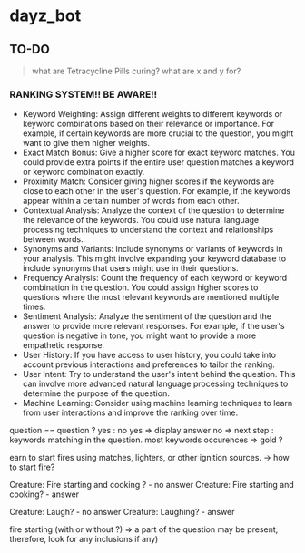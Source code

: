 # dayz_bot

## TO-DO
> what are Tetracycline Pills curing?
> what are x and y for?

### RANKING SYSTEM!! BE AWARE!!
- Keyword Weighting: Assign different weights to different keywords or keyword combinations based on their relevance or importance. For example, if certain keywords are more crucial to the question, you might want to give them higher weights.
- Exact Match Bonus: Give a higher score for exact keyword matches. You could provide extra points if the entire user question matches a keyword or keyword combination exactly.
- Proximity Match: Consider giving higher scores if the keywords are close to each other in the user's question. For example, if the keywords appear within a certain number of words from each other.
- Contextual Analysis: Analyze the context of the question to determine the relevance of the keywords. You could use natural language processing techniques to understand the context and relationships between words.
- Synonyms and Variants: Include synonyms or variants of keywords in your analysis. This might involve expanding your keyword database to include synonyms that users might use in their questions.
- Frequency Analysis: Count the frequency of each keyword or keyword combination in the question. You could assign higher scores to questions where the most relevant keywords are mentioned multiple times.
- Sentiment Analysis: Analyze the sentiment of the question and the answer to provide more relevant responses. For example, if the user's question is negative in tone, you might want to provide a more empathetic response.
- User History: If you have access to user history, you could take into account previous interactions and preferences to tailor the ranking.
- User Intent: Try to understand the user's intent behind the question. This can involve more advanced natural language processing techniques to determine the purpose of the question.
- Machine Learning: Consider using machine learning techniques to learn from user interactions and improve the ranking over time.

question == question ? yes : no
yes => display answer
no => next step : keywords matching in the question. most keywords occurences => gold ?

earn to start fires using matches, lighters, or other ignition sources. -> how to start fire?

Creature: Fire starting and cooking ? - no answer
Creature: Fire starting and cooking? - answer

Creature: Laugh?		- no answer
Creature: Laughing?		- answer

fire starting (with or without ?) => a part of the question may be present, therefore, look for any inclusions if any)